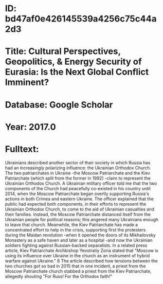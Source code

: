 # ID: bd47af0e426145539a4256c75c44a2d3
# Title: Cultural Perspectives, Geopolitics, & Energy Security of Eurasia: Is the Next Global Conflict Imminent?
# Database: Google Scholar
# Year: 2017.0
# Fulltext:
Ukrainians described another sector of their society in which Russia has had an increasingly polarizing influence: the Ukrainian Orthodox Church.
The two patriarchates in Ukraine -the Moscow Patriarchate and the Kiev Patriarchate (which split from the former in 1992) -claim to represent the Ukrainian Orthodox Church.
A Ukrainian military officer told me that the two components of the Church had peacefully co-existed in his country until 2014, when the Moscow Patriarchate began overtly supporting Russia's actions in both Crimea and eastern Ukraine.
The officer explained that the public had expected both components, in their efforts to represent the Ukrainian Orthodox Church, to come to the aid of Ukrainian casualties and their families.
Instead, the Moscow Patriarchate distanced itself from the Ukrainian people for political reasons; this angered many Ukrainians enough to leave that church.
Meanwhile, the Kiev Patriarchate has made a concentrated effort to help in the crisis, supporting first the protesters during the Maidan revolution -when it opened the doors of its Mikhailovsky Monastery as a safe haven and later as a hospital -and now the Ukrainian soldiers fighting against Russian-backed separatists.
In a related press article, Kiev Patriarchate Archbishop Yevstratiy Zoria stated that "Moscow is using its influence over Ukraine in the church as an instrument of hybrid warfare against Ukraine."
8 The article described how tensions between the two churches got so bad in 2015 that in one incident, a priest from the Moscow Patriarchate church stabbed a priest from the Kiev Patriarchate, allegedly shouting "For Russ!
For the Orthodox faith!"